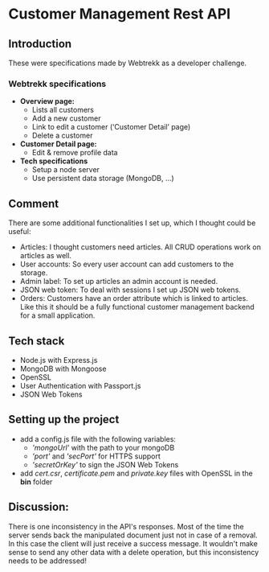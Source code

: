 # Customer Management Rest API
## Introduction
These were specifications made by Webtrekk as a developer challenge.

### Webtrekk specifications
- **Overview page:**
    - Lists all customers
    - Add a new customer
    - Link to edit a customer (‘Customer Detail’ page)
    - Delete a customer
- **Customer Detail page:**
    - Edit & remove profile data
- **Tech specifications**
    - Setup a node server
    - Use persistent data storage (MongoDB, ...)

## Comment
There are some additional functionalities I set up, which I thought could be useful:
- Articles: I thought customers need articles. All CRUD operations work on articles as well. 
- User accounts: So every user account can add customers to the storage.
- Admin label: To set up articles an admin account is needed.
- JSON web token: To deal with sessions I set up JSON web tokens.
- Orders: Customers have an order attribute which is linked to articles. Like this it should be a fully functional customer management backend for a small application.

## Tech stack
- Node.js with Express.js
- MongoDB with Mongoose
- OpenSSL
- User Authentication with Passport.js
- JSON Web Tokens

## Setting up the project
- add a config.js file with the following variables:
    - *'mongoUrl'* with the path to your mongoDB
    - *'port'* and *'secPort'* for HTTPS support
    - *'secretOrKey'* to sign the JSON Web Tokens
- add *cert.csr*, *certificate.pem* and *private.key* files with OpenSSL in the **bin** folder

## Discussion: 
There is one inconsistency in the API's responses. Most of the time the server sends back the manipulated document just not in case of a removal. In this case the client will just receive a success message. It wouldn't make sense to send any other data with a delete operation, but this inconsistency needs to be addressed!